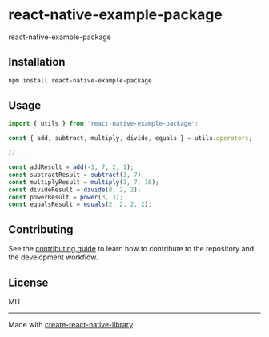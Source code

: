 # react-native-example-package

react-native-example-package

## Installation

```sh
npm install react-native-example-package
```

## Usage

```js
import { utils } from 'react-native-example-package';

const { add, subtract, multiply, divide, equals } = utils.operators;

// ...

const addResult = add(-3, 7, 2, 1);
const subtractResult = subtract(3, 7);
const multiplyResult = multiply(3, 7, 10);
const divideResult = divide(8, 2, 2);
const powerResult = power(3, 3);
const equalsResult = equals(2, 2, 2, 2);
```

## Contributing

See the [contributing guide](CONTRIBUTING.md) to learn how to contribute to the repository and the development workflow.

## License

MIT

---

Made with [create-react-native-library](https://github.com/callstack/react-native-builder-bob)
